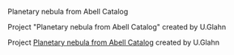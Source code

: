 Planetary nebula from Abell Catalog

Project "Planetary nebula from Abell Catalog" created by U.Glahn

Project [Planetary nebula from Abell Catalog](http://www.deepsky-visuell.de/Projekte/AbellPN.htm) created by U.Glahn


